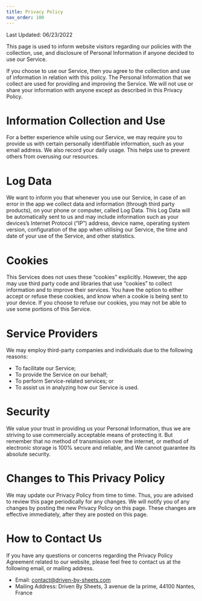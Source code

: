 ```yaml
---
title: Privacy Policy
nav_order: 100
---
```


Last Updated: 06/23/2022

This page is used to inform website visitors regarding our policies with the collection, use, and disclosure of Personal Information if anyone decided to use our Service.

If you choose to use our Service, then you agree to the collection and use of information in relation with this policy. The Personal Information that we collect are used for providing and improving the Service. We will not use or share your information with anyone except as described in this Privacy Policy.


# Information Collection and Use

For a better experience while using our Service, we may require you to provide us with certain personally identifiable information, such as your email address. We also record your daily usage. This helps use to prevent others from overusing our resources.


# Log Data

We want to inform you that whenever you use our Service, in case of an error in the app we collect data and information (through third party products), on your phone or computer, called Log Data. This Log Data will be automatically sent to us and may include information such as your devices’s Internet Protocol (“IP”) address, device name, operating system version, configuration of the app when utilising our Service, the time and date of your use of the Service, and other statistics.

# Cookies

This Services does not uses these “cookies” explicitly. However, the app may use third party code and libraries that use “cookies” to collect information and to improve their services. You have the option to either accept or refuse these cookies, and know when a cookie is being sent to your device. If you choose to refuse our cookies, you may not be able to use some portions of this Service.

# Service Providers

We may employ third-party companies and individuals due to the following reasons:

* To facilitate our Service;
* To provide the Service on our behalf;
* To perform Service-related services; or
* To assist us in analyzing how our Service is used.

# Security

We value your trust in providing us your Personal Information, thus we are striving to use commercially acceptable means of protecting it. But remember that no method of transmission over the internet, or method of electronic storage is 100% secure and reliable, and We cannot guarantee its absolute security.

# Changes to This Privacy Policy

We may update our Privacy Policy from time to time. Thus, you are advised to review this page periodically for any changes. We will notify you of any changes by posting the new Privacy Policy on this page. These changes are effective immediately, after they are posted on this page.

# How to Contact Us

If you have any questions or concerns regarding the Privacy Policy Agreement related to our website, please feel free to contact us at the following email,  or mailing address.

* Email: contact@driven-by-sheets.com
* Mailing Address: Driven By Sheets, 3 avenue de la prime, 44100 Nantes, France
